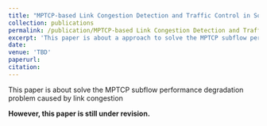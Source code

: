 ```yaml
---
title: "MPTCP-based Link Congestion Detection and Traffic Control in Software-Defined Networks  "
collection: publications
permalink: /publication/MPTCP-based Link Congestion Detection and Traffic Control in Software-Defined Networks  
excerpt: 'This paper is about a approach to solve the MPTCP subflow performance degradation problem caused by link congestion.'
date: 
venue: 'TBD'
paperurl: 
citation: 
---
```

This paper is about solve the MPTCP subflow performance degradation problem caused by link congestion

**However, this paper is still under revision.**